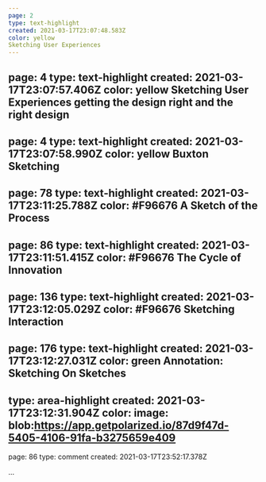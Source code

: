 ```yaml
---
page: 2
type: text-highlight
created: 2021-03-17T23:07:48.583Z
color: yellow
Sketching User Experiences
---
```

page: 4
type: text-highlight
created: 2021-03-17T23:07:57.406Z
color: yellow
Sketching User Experiences getting the design right and the right design
---
page: 4
type: text-highlight
created: 2021-03-17T23:07:58.990Z
color: yellow
Buxton Sketching
---
page: 78
type: text-highlight
created: 2021-03-17T23:11:25.788Z
color: #F96676
A Sketch of the Process
---
page: 86
type: text-highlight
created: 2021-03-17T23:11:51.415Z
color: #F96676
The Cycle of Innovation
---
page: 136
type: text-highlight
created: 2021-03-17T23:12:05.029Z
color: #F96676
Sketching Interaction
---
page: 176
type: text-highlight
created: 2021-03-17T23:12:27.031Z
color: green
Annotation: Sketching On Sketches
---
type: area-highlight
created: 2021-03-17T23:12:31.904Z
color: 
image: blob:https://app.getpolarized.io/87d9f47d-5405-4106-91fa-b3275659e409
---
page: 86
type: comment
created: 2021-03-17T23:52:17.378Z
<p>...</p>
